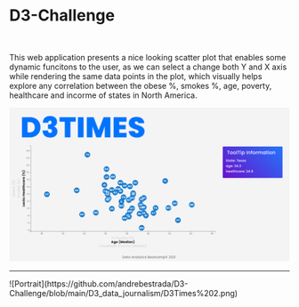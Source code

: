 # D3-Challenge

<!-- # https://andrebestrada.github.io/Plotly-Challenge/ -->

<br>

This web application presents a nice looking scatter plot that enables some dynamic funcitons to the user, as we can select a change both Y and X axis while rendering the same data points in the plot, which visually helps explore any correlation between the obese %, smokes %, age, poverty, healthcare and incorme of states in North America. 
<br>

![Portrait](https://github.com/andrebestrada/D3-Challenge/blob/main/D3_data_journalism/D3Times%201.png)
<hr>
![Portrait](https://github.com/andrebestrada/D3-Challenge/blob/main/D3_data_journalism/D3Times%202.png)
